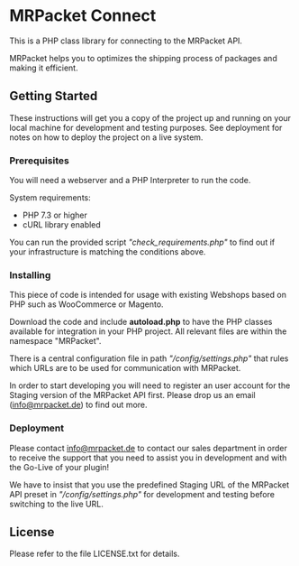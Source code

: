 # MRPacket Connect

This is a PHP class library for connecting to the MRPacket API.

MRPacket helps you to optimizes the shipping process of packages and making it efficient.

## Getting Started

These instructions will get you a copy of the project up and running on your local machine for development and testing purposes. See deployment for notes on how to deploy the project on a live system.

### Prerequisites

You will need a webserver and a PHP Interpreter to run the code. 

System requirements: 
- PHP 7.3 or higher
- cURL library enabled

You can run the provided script *"check_requirements.php"* to find out if your infrastructure is matching the conditions above.

### Installing

This piece of code is intended for usage with existing Webshops based on PHP such as WooCommerce or Magento.

Download the code and include **autoload.php** to have the PHP classes available for integration in your PHP project. All relevant files are within the namespace "MRPacket".

There is a central configuration file in path *"/config/settings.php"* that rules which URLs are to be used for communication with MRPacket.

In order to start developing you will need to register an user account for the Staging version of the MRPacket API first.
Please drop us an email (info@mrpacket.de) to find out more.

### Deployment

Please contact info@mrpacket.de to contact our sales department in order to receive the support that you need to assist you in development and with the Go-Live of your plugin!

We have to insist that you use the predefined Staging URL of the MRPacket API preset in *"/config/settings.php"* for development and testing before switching to the live URL.

## License

Please refer to the file LICENSE.txt for details.
